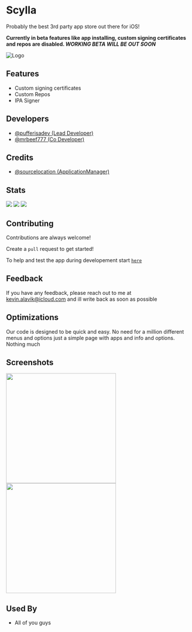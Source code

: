 
# Scylla

Probably the best 3rd party app store out there for iOS!

**Currently in beta features like app installing, custom signing certificates and repos are disabled. *WORKING BETA WILL BE OUT SOON***

![Logo](https://i.ibb.co/V205M6M/scylla-banner.png)


## Features

- Custom signing certificates
- Custom Repos
- IPA Signer
## Developers

 - [@pufferisadev (Lead Developer)](https://twitter.com/pufferisadev)
 - [@mrbeef777 (Co Developer)](https://twitter.com/mrbeef777)
## Credits

 - [@sourcelocation (ApplicationManager)](https://github.com/leminlimez/Cowabunga/blob/main/Cowabunga/Controllers/ApplicationManager.swift)

## Stats
![](https://img.shields.io/github/downloads/KevinAlavik/scylla-ios/total)
![](https://img.shields.io/github/repo-size/kevinalavik/scylla-ios)
![](https://img.shields.io/github/stars/kevinalavik/scylla-ios)

## Contributing

Contributions are always welcome!

Create a `pull` request to get started!

To help and test the app during developement start [`here`](https://forms.gle/PgVofZFqfLvNnAA7A)


## Feedback

If you have any feedback, please reach out to me at kevin.alavik@icloud.com and ill write back as soon as possible


## Optimizations

Our code is designed to be quick and easy. No need for a million different menus and options just a simple page with apps and info and options. Nothing much

## Screenshots

<img src="https://user-images.githubusercontent.com/95900603/221386223-09d1a61d-3dc6-4db3-8c4e-d9cb35fc696c.png" width="300">
<img src="https://user-images.githubusercontent.com/95900603/221386089-cbd40f19-2ee0-426a-88b7-42f5c7c61252.png" width="300">

## Used By

- All of you guys

